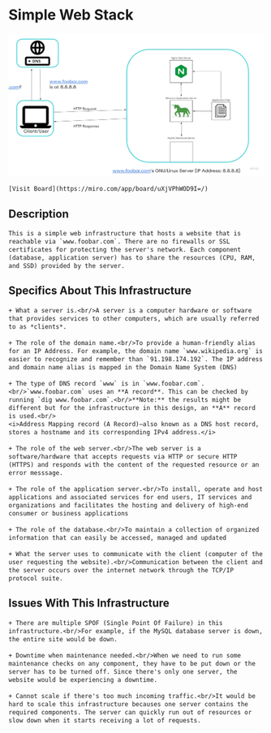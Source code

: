 # Simple Web Stack

![Image of a simple web stack](simple_web_stack.jpg)

	[Visit Board](https://miro.com/app/board/uXjVPhWOD9I=/)

## Description

	This is a simple web infrastructure that hosts a website that is reachable via `www.foobar.com`. There are no firewalls or SSL certificates for protecting the server's network. Each component (database, application server) has to share the resources (CPU, RAM, and SSD) provided by the server.

## Specifics About This Infrastructure

	+ What a server is.<br/>A server is a computer hardware or software that provides services to other computers, which are usually referred to as *clients*.

	+ The role of the domain name.<br/>To provide a human-friendly alias for an IP Address. For example, the domain name `www.wikipedia.org` is easier to recognize and remember than `91.198.174.192`. The IP address and domain name alias is mapped in the Domain Name System (DNS)

	+ The type of DNS record `www` is in `www.foobar.com`.<br/>`www.foobar.com` uses an **A record**. This can be checked by running `dig www.foobar.com`.<br/>**Note:** the results might be different but for the infrastructure in this design, an **A** record is used.<br/>
	<i>Address Mapping record (A Record)—also known as a DNS host record, stores a hostname and its corresponding IPv4 address.</i>

	+ The role of the web server.<br/>The web server is a software/hardware that accepts requests via HTTP or secure HTTP (HTTPS) and responds with the content of the requested resource or an error messsage.

	+ The role of the application server.<br/>To install, operate and host applications and associated services for end users, IT services and organizations and facilitates the hosting and delivery of high-end consumer or business applications

	+ The role of the database.<br/>To maintain a collection of organized information that can easily be accessed, managed and updated

	+ What the server uses to communicate with the client (computer of the user requesting the website).<br/>Communication between the client and the server occurs over the internet network through the TCP/IP protocol suite.

## Issues With This Infrastructure

	+ There are multiple SPOF (Single Point Of Failure) in this infrastructure.<br/>For example, if the MySQL database server is down, the entire site would be down.

	+ Downtime when maintenance needed.<br/>When we need to run some maintenance checks on any component, they have to be put down or the server has to be turned off. Since there's only one server, the website would be experiencing a downtime.

	+ Cannot scale if there's too much incoming traffic.<br/>It would be hard to scale this infrastructure becauses one server contains the required components. The server can quickly run out of resources or slow down when it starts receiving a lot of requests.
